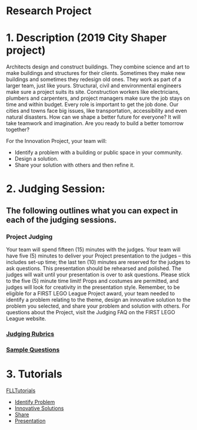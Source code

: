 # Research Project 

# 1. Description (2019 City Shaper project)
Architects design and construct buildings. They combine science and art to make buildings and structures for their clients.
Sometimes they make new buildings and sometimes they redesign old ones.
They work as part of a larger team, just like yours. Structural, civil and environmental engineers make sure a project suits its
site. Construction workers like electricians, plumbers and carpenters, and project managers make sure the job
stays on time and within budget. Every role is important to get the job done.
Our cities and towns face big issues, like transportation, accessibility and even natural disasters. How can we
shape a better future for everyone? It will take teamwork and imagination. Are you ready to build a better tomorrow
together?

For the Innovation Project, your team will:

* Identify a problem with a building or public space in your community.
* Design a solution.
* Share your solution with others and then refine it.


# 2. Judging Session:

## The following outlines what you can expect in each of the judging sessions.
### Project Judging

Your team will spend fifteen (15) minutes with the judges. Your team will have five (5) minutes to deliver your
Project presentation to the judges – this includes set-up time; the last ten (10) minutes are reserved for the
judges to ask questions. This presentation should be rehearsed and polished. The judges will wait until your
presentation is over to ask questions. Please stick to the five (5) minute time limit! Props and costumes are
permitted, and judges will look for creativity in the presentation style.
Remember, to be eligible for a FIRST LEGO League Project award, your team needed to identify a problem
relating to the theme, design an innovative solution to the problem you selected, and share your problem and
solution with others.
For questions about the Project, visit the Judging FAQ on the FIRST LEGO League website.

### [Judging Rubrics](rubricsProject.pdf)

### [Sample Questions](2-InterviewSampleQuestions-Project-Rick.pdf)

# 3. Tutorials

[FLLTutorials](http://flltutorials.com/Project.html)
* [Identify Problem](http://flltutorials.com/translations/en-us/Project/Identify.pdf)
* [Innovative Solutions](http://flltutorials.com/translations/en-us/Project/InnovativeSolution.pdf)
* [Share](http://flltutorials.com/translations/en-us/Project/Sharing.pdf)
* [Presentation](http://flltutorials.com/translations/en-us/Project/Presentation.pdf)

